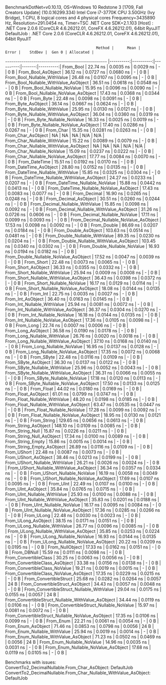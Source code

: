 
BenchmarkDotNet=v0.10.13, OS=Windows 10 Redstone 3 [1709, Fall Creators Update] (10.0.16299.334)
Intel Core i7-3770K CPU 3.50GHz (Ivy Bridge), 1 CPU, 8 logical cores and 4 physical cores
Frequency=3435890 Hz, Resolution=291.0454 ns, Timer=TSC
.NET Core SDK=2.1.103
  [Host]     : .NET Core 2.0.6 (CoreCLR 4.6.26212.01, CoreFX 4.6.26212.01), 64bit RyuJIT
  DefaultJob : .NET Core 2.0.6 (CoreCLR 4.6.26212.01, CoreFX 4.6.26212.01), 64bit RyuJIT


                                             Method |      Mean |     Error |    StdDev |  Gen 0 | Allocated |
--------------------------------------------------- |----------:|----------:|----------:|-------:|----------:|
                                          From_Bool |  22.74 ns | 0.0035 ns | 0.0029 ns |      - |       0 B |
                                 From_Bool_AsObject |  36.12 ns | 0.0727 ns | 0.0680 ns |      - |       0 B |
                       From_Bool_Nullable_WithValue |  26.48 ns | 0.0107 ns | 0.0095 ns |      - |       0 B |
              From_Bool_Nullable_WithValue_AsObject |  36.51 ns | 0.0618 ns | 0.0548 ns |      - |       0 B |
                         From_Bool_Nullable_NoValue |  15.95 ns | 0.0096 ns | 0.0090 ns |      - |       0 B |
                From_Bool_Nullable_NoValue_AsObject |  17.43 ns | 0.0368 ns | 0.0344 ns |      - |       0 B |
                                          From_Byte |  22.48 ns | 0.0098 ns | 0.0091 ns |      - |       0 B |
                                 From_Byte_AsObject |  36.14 ns | 0.0667 ns | 0.0624 ns |      - |       0 B |
                       From_Byte_Nullable_WithValue |  25.95 ns | 0.0130 ns | 0.0121 ns |      - |       0 B |
              From_Byte_Nullable_WithValue_AsObject |  36.04 ns | 0.0360 ns | 0.0319 ns |      - |       0 B |
                         From_Byte_Nullable_NoValue |  16.33 ns | 0.0025 ns | 0.0019 ns |      - |       0 B |
                From_Byte_Nullable_NoValue_AsObject |  17.40 ns | 0.0286 ns | 0.0267 ns |      - |       0 B |
                                          From_Char |  15.35 ns | 0.0281 ns | 0.0263 ns |      - |       0 B |
                                 From_Char_AsObject |        NA |        NA |        NA |    N/A |       N/A |
                       From_Char_Nullable_WithValue |  15.22 ns | 0.0089 ns | 0.0079 ns |      - |       0 B |
              From_Char_Nullable_WithValue_AsObject |        NA |        NA |        NA |    N/A |       N/A |
                         From_Char_Nullable_NoValue |  15.09 ns | 0.0237 ns | 0.0222 ns |      - |       0 B |
                From_Char_Nullable_NoValue_AsObject |  17.77 ns | 0.0084 ns | 0.0070 ns |      - |       0 B |
                                      From_DateTime |  15.51 ns | 0.0192 ns | 0.0170 ns |      - |       0 B |
                             From_DateTime_AsObject |  28.80 ns | 0.0152 ns | 0.0135 ns |      - |       0 B |
                   From_DateTime_Nullable_WithValue |  15.85 ns | 0.0325 ns | 0.0304 ns |      - |       0 B |
          From_DateTime_Nullable_WithValue_AsObject |  24.27 ns | 0.0233 ns | 0.0207 ns |      - |       0 B |
                     From_DateTime_Nullable_NoValue |  15.88 ns | 0.0442 ns | 0.0413 ns |      - |       0 B |
            From_DateTime_Nullable_NoValue_AsObject |  17.43 ns | 0.0083 ns | 0.0077 ns |      - |       0 B |
                                       From_Decimal |  16.90 ns | 0.0265 ns | 0.0248 ns |      - |       0 B |
                              From_Decimal_AsObject |  30.51 ns | 0.0260 ns | 0.0244 ns |      - |       0 B |
                    From_Decimal_Nullable_WithValue |  15.85 ns | 0.0098 ns | 0.0092 ns |      - |       0 B |
           From_Decimal_Nullable_WithValue_AsObject |  31.26 ns | 0.0726 ns | 0.0606 ns |      - |       0 B |
                      From_Decimal_Nullable_NoValue |  17.11 ns | 0.0099 ns | 0.0093 ns |      - |       0 B |
             From_Decimal_Nullable_NoValue_AsObject |  17.53 ns | 0.0098 ns | 0.0092 ns |      - |       0 B |
                                        From_Double |  86.69 ns | 0.0207 ns | 0.0184 ns |      - |       0 B |
                               From_Double_AsObject | 103.63 ns | 0.0514 ns | 0.0481 ns |      - |       0 B |
                     From_Double_Nullable_WithValue |  89.35 ns | 0.0230 ns | 0.0204 ns |      - |       0 B |
            From_Double_Nullable_WithValue_AsObject | 103.45 ns | 0.0340 ns | 0.0302 ns |      - |       0 B |
                       From_Double_Nullable_NoValue |  16.93 ns | 0.0194 ns | 0.0182 ns |      - |       0 B |
              From_Double_Nullable_NoValue_AsObject |  17.52 ns | 0.0047 ns | 0.0039 ns |      - |       0 B |
                                         From_Short |  22.48 ns | 0.0073 ns | 0.0065 ns |      - |       0 B |
                                From_Short_AsObject |  36.33 ns | 0.0355 ns | 0.0332 ns |      - |       0 B |
                      From_Short_Nullable_WithValue |  25.94 ns | 0.0009 ns | 0.0008 ns |      - |       0 B |
             From_Short_Nullable_WithValue_AsObject |  36.43 ns | 0.0398 ns | 0.0372 ns |      - |       0 B |
                        From_Short_Nullable_NoValue |  16.17 ns | 0.0129 ns | 0.0114 ns |      - |       0 B |
               From_Short_Nullable_NoValue_AsObject |  18.08 ns | 0.0144 ns | 0.0135 ns |      - |       0 B |
                                           From_Int |  22.75 ns | 0.0035 ns | 0.0027 ns |      - |       0 B |
                                  From_Int_AsObject |  36.40 ns | 0.0163 ns | 0.0145 ns |      - |       0 B |
                        From_Int_Nullable_WithValue |  25.94 ns | 0.0081 ns | 0.0072 ns |      - |       0 B |
               From_Int_Nullable_WithValue_AsObject |  36.37 ns | 0.0304 ns | 0.0270 ns |      - |       0 B |
                          From_Int_Nullable_NoValue |  16.18 ns | 0.0144 ns | 0.0135 ns |      - |       0 B |
                 From_Int_Nullable_NoValue_AsObject |  17.36 ns | 0.0105 ns | 0.0098 ns |      - |       0 B |
                                          From_Long |  22.74 ns | 0.0007 ns | 0.0006 ns |      - |       0 B |
                                 From_Long_AsObject |  36.58 ns | 0.0190 ns | 0.0178 ns |      - |       0 B |
                       From_Long_Nullable_WithValue |  26.76 ns | 0.0020 ns | 0.0018 ns |      - |       0 B |
              From_Long_Nullable_WithValue_AsObject |  37.10 ns | 0.0168 ns | 0.0140 ns |      - |       0 B |
                         From_Long_Nullable_NoValue |  16.95 ns | 0.0137 ns | 0.0128 ns |      - |       0 B |
                From_Long_Nullable_NoValue_AsObject |  17.35 ns | 0.0072 ns | 0.0068 ns |      - |       0 B |
                                         From_SByte |  22.48 ns | 0.0116 ns | 0.0109 ns |      - |       0 B |
                                From_SByte_AsObject |  36.30 ns | 0.0137 ns | 0.0122 ns |      - |       0 B |
                      From_SByte_Nullable_WithValue |  25.96 ns | 0.0052 ns | 0.0043 ns |      - |       0 B |
             From_SByte_Nullable_WithValue_AsObject |  36.31 ns | 0.0066 ns | 0.0055 ns |      - |       0 B |
                        From_SByte_Nullable_NoValue |  17.18 ns | 0.0120 ns | 0.0113 ns |      - |       0 B |
               From_SByte_Nullable_NoValue_AsObject |  17.50 ns | 0.0133 ns | 0.0125 ns |      - |       0 B |
                                         From_Float |  44.02 ns | 0.0180 ns | 0.0169 ns |      - |       0 B |
                                From_Float_AsObject |  61.01 ns | 0.0799 ns | 0.0747 ns |      - |       0 B |
                      From_Float_Nullable_WithValue |  48.20 ns | 0.0198 ns | 0.0185 ns |      - |       0 B |
             From_Float_Nullable_WithValue_AsObject |  63.47 ns | 0.0535 ns | 0.0447 ns |      - |       0 B |
                        From_Float_Nullable_NoValue |  17.28 ns | 0.0099 ns | 0.0092 ns |      - |       0 B |
               From_Float_Nullable_NoValue_AsObject |  18.95 ns | 0.0130 ns | 0.0121 ns |      - |       0 B |
                                        From_String | 129.65 ns | 0.0656 ns | 0.0613 ns |      - |       0 B |
                               From_String_AsObject | 148.10 ns | 0.0109 ns | 0.0085 ns |      - |       0 B |
                                   From_String_Null |  15.87 ns | 0.0226 ns | 0.0211 ns |      - |       0 B |
                          From_String_Null_AsObject |  17.34 ns | 0.0100 ns | 0.0089 ns |      - |       0 B |
                                  From_String_Empty |  15.86 ns | 0.0015 ns | 0.0014 ns |      - |       0 B |
                         From_String_Empty_AsObject |  26.89 ns | 0.0116 ns | 0.0109 ns |      - |       0 B |
                                        From_UShort |  22.48 ns | 0.0087 ns | 0.0073 ns |      - |       0 B |
                               From_UShort_AsObject |  38.46 ns | 0.0213 ns | 0.0199 ns |      - |       0 B |
                     From_UShort_Nullable_WithValue |  26.21 ns | 0.0026 ns | 0.0024 ns |      - |       0 B |
            From_UShort_Nullable_WithValue_AsObject |  36.34 ns | 0.0357 ns | 0.0334 ns |      - |       0 B |
                       From_UShort_Nullable_NoValue |  16.19 ns | 0.0058 ns | 0.0049 ns |      - |       0 B |
              From_UShort_Nullable_NoValue_AsObject |  17.69 ns | 0.0107 ns | 0.0095 ns |      - |       0 B |
                                          From_UInt |  22.49 ns | 0.0107 ns | 0.0100 ns |      - |       0 B |
                                 From_UInt_AsObject |  35.84 ns | 0.0765 ns | 0.0715 ns |      - |       0 B |
                       From_UInt_Nullable_WithValue |  25.93 ns | 0.0100 ns | 0.0088 ns |      - |       0 B |
              From_UInt_Nullable_WithValue_AsObject |  35.83 ns | 0.0201 ns | 0.0188 ns |      - |       0 B |
                         From_UInt_Nullable_NoValue |  16.17 ns | 0.0095 ns | 0.0084 ns |      - |       0 B |
                From_UInt_Nullable_NoValue_AsObject |  17.36 ns | 0.0285 ns | 0.0266 ns |      - |       0 B |
                                         From_ULong |  22.48 ns | 0.0030 ns | 0.0023 ns |      - |       0 B |
                                From_ULong_AsObject |  38.15 ns | 0.0171 ns | 0.0151 ns |      - |       0 B |
                      From_ULong_Nullable_WithValue |  26.77 ns | 0.0096 ns | 0.0085 ns |      - |       0 B |
             From_ULong_Nullable_WithValue_AsObject |  35.85 ns | 0.0253 ns | 0.0224 ns |      - |       0 B |
                        From_ULong_Nullable_NoValue |  16.93 ns | 0.0144 ns | 0.0135 ns |      - |       0 B |
               From_ULong_Nullable_NoValue_AsObject |  20.22 ns | 0.0209 ns | 0.0195 ns |      - |       0 B |
                                    From_NullObject |  17.33 ns | 0.0162 ns | 0.0151 ns |      - |       0 B |
                                        From_DBNull |  15.59 ns | 0.0111 ns | 0.0098 ns |      - |       0 B |
                              From_ConvertibleClass |  30.25 ns | 0.0063 ns | 0.0056 ns |      - |       0 B |
                     From_ConvertibleClass_AsObject |  33.38 ns | 0.0156 ns | 0.0138 ns |      - |       0 B |
                      From_ConvertibleClass_NoValue |  19.21 ns | 0.0019 ns | 0.0015 ns |      - |       0 B |
             From_ConvertibleClass_NoValue_AsObject |  17.35 ns | 0.0229 ns | 0.0215 ns |      - |       0 B |
                             From_ConvertibleStruct |  25.68 ns | 0.0282 ns | 0.0264 ns | 0.0057 |      24 B |
                    From_ConvertibleStruct_AsObject |  34.43 ns | 0.0057 ns | 0.0048 ns |      - |       0 B |
          From_ConvertibleStruct_Nullable_WithValue |  29.04 ns | 0.0175 ns | 0.0155 ns | 0.0057 |      24 B |
 From_ConvertibleStruct_Nullable_WithValue_AsObject |  34.44 ns | 0.0119 ns | 0.0106 ns |      - |       0 B |
            From_ConvertibleStruct_Nullable_NoValue |  15.97 ns | 0.0081 ns | 0.0072 ns |      - |       0 B |
   From_ConvertibleStruct_Nullable_NoValue_AsObject |  17.35 ns | 0.0106 ns | 0.0099 ns |      - |       0 B |
                                          From_Enum |  22.21 ns | 0.0061 ns | 0.0054 ns |      - |       0 B |
                                 From_Enum_AsObject |  71.46 ns | 0.0853 ns | 0.0798 ns | 0.0056 |      24 B |
                       From_Enum_Nullable_WithValue |  25.94 ns | 0.0019 ns | 0.0014 ns |      - |       0 B |
              From_Enum_Nullable_WithValue_AsObject |  71.23 ns | 0.0502 ns | 0.0469 ns | 0.0056 |      24 B |
                         From_Enum_Nullable_NoValue |  14.96 ns | 0.0035 ns | 0.0031 ns |      - |       0 B |
                From_Enum_Nullable_NoValue_AsObject |  17.68 ns | 0.0119 ns | 0.0105 ns |      - |       0 B |

Benchmarks with issues:
  ConvertTo2_DecimalNullable.From_Char_AsObject: DefaultJob
  ConvertTo2_DecimalNullable.From_Char_Nullable_WithValue_AsObject: DefaultJob
